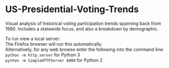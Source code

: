 # US-Presidential-Voting-Trends
Visual analysis of historical voting participation trends spanning back from 1980. Includes a statewide focus, and also a breakdown by demographic. 

To run view a local server:
<br> 
The Firefox browser will run this automatically. 
<br>
Alternatively, for any web browse enter the following into the command line:
<br>
`python -m http.server` for Python 3
<br>
`python -m SimpleHTTPServer 8000` for Python 2
